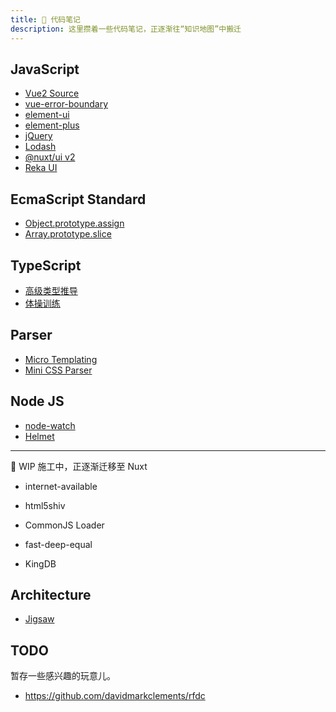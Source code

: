 ```yaml
---
title: 🚄 代码笔记
description: 这里攒着一些代码笔记，正逐渐往“知识地图”中搬迁
---
```


## JavaScript

* [Vue2 Source](/source-code/_js/vue2-source)
* [vue-error-boundary](/source-code/_js/vue-error-boundary)
* [element-ui](/source-code/_js/element-ui)
* [element-plus](/source-code/_js/element-plus)
* [jQuery](/source-code/_js/jquery)
* [Lodash](/source-code/_js/lodash)
* [@nuxt/ui v2](/source-code/_js/nuxt-ui-v2)
* [Reka UI](/source-code/_js/reka-ui)

## EcmaScript Standard

* [Object.prototype.assign](/source-code/_es/object-assign)
* [Array.prototype.slice](/source-code/_es/array-slice)

## TypeScript

* [高级类型推导](/source-code/_ts/utility-types)
* [体操训练](/source-code/_ts/type-challenges)

## Parser

* [Micro Templating](/articles/micro-templating)
* [Mini CSS Parser](/articles/mini-css-parser)

## Node JS

* [node-watch](/source-code/_node/node-watch)
* [Helmet](/_achieved/2020-08/helmet-and-security)

---

🚧 WIP 施工中，正逐渐迁移至 Nuxt

* internet-available
<!-- /source-code/_js/module/is-online -->
* html5shiv
<!-- /source-code/_js/module/html5shiv -->
* CommonJS Loader
<!-- /source-code/_js/nodejs/require -->
* fast-deep-equal
<!-- /source-code/_js/module/fast-deep-equal -->
* KingDB
<!-- /source-code/_es/cpp/kingdb -->

## Architecture

* [Jigsaw](/source-code/_architecture/jigsaw)

## TODO

暂存一些感兴趣的玩意儿。

* https://github.com/davidmarkclements/rfdc
